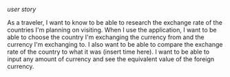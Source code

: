 *user story*

As a traveler, I want to know to be able to research the exchange rate of the countries I'm planning on visiting. When I use the application, I want to be able to choose the country I'm exchanging the currency from and the currency I'm exchanging to. I also want to be able to compare the exchange rate of the country to what it was (insert time here). I want to be able to input any amount of currency and see the equivalent value of the foreign currency. 